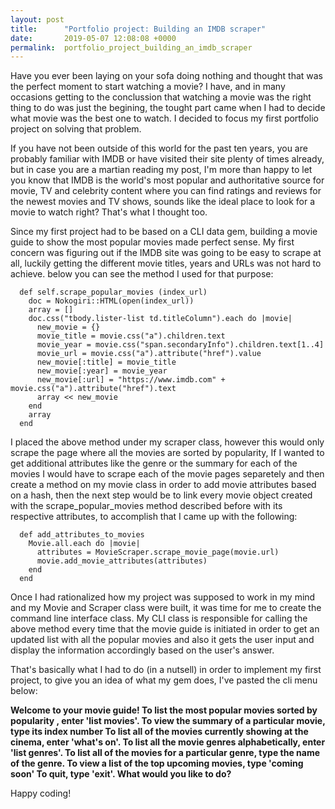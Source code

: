 ```yaml
---
layout: post
title:      "Portfolio project: Building an IMDB scraper"
date:       2019-05-07 12:08:08 +0000
permalink:  portfolio_project_building_an_imdb_scraper
---
```



Have you ever been laying on your sofa doing nothing and thought that was the perfect moment to start watching a movie? I have, and in many occasions getting to the conclussion that watching a movie was the right thing to do was just the begining, the tought part came when I had to decide what movie was the best one to watch. I decided to focus my first portfolio project on solving that problem.

If you have not been outside of this world for the past ten years, you are probably familiar with IMDB or have visited their site plenty of times already, but in case you are a martian reading my post, I'm more than happy to let you know that IMDB is the world's most popular and authoritative source for movie, TV and celebrity content where you can find ratings and reviews for the newest movies and TV shows, sounds like the ideal place to look for a movie to watch right? That's what I thought too.

Since my first project had to be based on a CLI data gem, building a movie guide to show the most popular movies made perfect sense. My first concern was figuring out if the IMDB site was going to be easy to scrape at all, luckily getting the different movie titles, years and URLs was not hard to achieve. below you can see the method I used for that purpose:

```
  def self.scrape_popular_movies (index_url)
    doc = Nokogiri::HTML(open(index_url))
    array = []
    doc.css("tbody.lister-list td.titleColumn").each do |movie|
      new_movie = {}
      movie_title = movie.css("a").children.text
      movie_year = movie.css("span.secondaryInfo").children.text[1..4]
      movie_url = movie.css("a").attribute("href").value
      new_movie[:title] = movie_title
      new_movie[:year] = movie_year
      new_movie[:url] = "https://www.imdb.com" + movie.css("a").attribute("href").text
      array << new_movie
    end
    array
  end
```

I placed the above method under my scraper class, however this would only scrape the page where all the movies are sorted by popularity, If I wanted to get additional attributes like the genre or the summary for each of the movies I would have to scrape each of the movie pages separetely and then create a method on my movie class in order to add movie attributes based on a hash, then the next step would be to link every movie object created with the scrape_popular_movies method described before with its respective attributes, to accomplish that I came up with the  following:

```
  def add_attributes_to_movies
    Movie.all.each do |movie|
      attributes = MovieScraper.scrape_movie_page(movie.url)
      movie.add_movie_attributes(attributes)
    end
  end
```

Once I had rationalized how my project was supposed to work in my mind and my Movie and Scraper class were built, it was time for me to create the command line interface class. My CLI class is responsible for calling the above method every time that the movie guide is initiated in order to get an updated list with all the popular movies and also it gets the user input and display the information accordingly based on the user's answer.

That's basically what I had to do (in a nutsell) in order to implement my first project, to give you an idea of what my gem does, I've pasted the cli menu below:

**Welcome to your movie guide!
To list the most popular movies sorted by popularity , enter 'list movies'.
To view the summary of a particular movie, type its index number
To list all of the movies currently showing at the cinema, enter 'what's on'.
To list all the movie genres alphabetically, enter 'list genres'.
To list all of the movies for a particular genre, type the name of the genre.
To view a list of the top upcoming movies, type 'coming soon'
To quit, type 'exit'.
What would you like to do?**

Happy coding!


